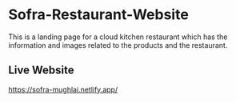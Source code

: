 # Sofra-Restaurant-Website
This is a landing page for a cloud kitchen restaurant which has the information and images related to the products and the restaurant.

## Live Website

https://sofra-mughlai.netlify.app/
